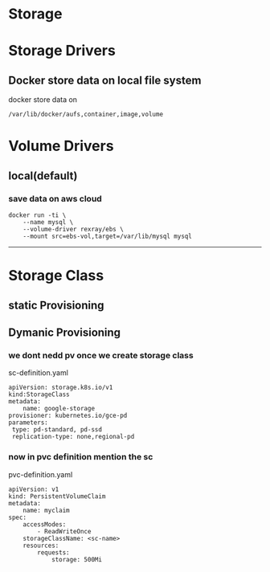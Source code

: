 # Storage
# Storage Drivers
## Docker store data on local file system
docker store data on 
```
/var/lib/docker/aufs,container,image,volume
```
# Volume Drivers
## local(default)
### save data on aws cloud
```
docker run -ti \
    --name mysql \
    --volume-driver rexray/ebs \
    --mount src=ebs-vol,target=/var/lib/mysql mysql
```
*********************
# Storage Class
## static Provisioning
## Dymanic Provisioning
### we dont nedd pv once we create storage class
sc-definition.yaml
```
apiVersion: storage.k8s.io/v1
kind:StorageClass
metadata:
    name: google-storage
provisioner: kubernetes.io/gce-pd
parameters:
 type: pd-standard, pd-ssd
 replication-type: none,regional-pd 
```
### now in pvc definition mention the sc
pvc-definition.yaml
```
apiVersion: v1
kind: PersistentVolumeClaim
metadata:
    name: myclaim
spec:
    accessModes:
        - ReadWriteOnce
    storageClassName: <sc-name>
    resources:
        requests:
            storage: 500Mi
```
